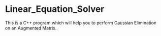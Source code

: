 # Linear_Equation_Solver
This is a C++ program which will help you to perform Gaussian Elimination on an Augmented Matrix.
